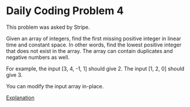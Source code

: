# Daily Coding Problem 4

 This problem was asked by Stripe.

 Given an array of integers, find the first missing positive integer in 
 linear time and constant space. In other words, find the lowest positive 
 integer that does not exist in the array. The array can contain duplicates 
 and negative numbers as well.

 For example, the input [3, 4, -1, 1] should give 2. 
 The input [1, 2, 0] should give 3.

 You can modify the input array in-place.

[Explanation](https://muicode.github.io/dcp/2019/09/21/en-dcp-4.html)
